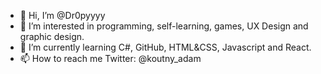 - 👋 Hi, I’m @Dr0pyyyy
- 👀 I’m interested in programming, self-learning, games, UX Design and graphic design.
- 🌱 I’m currently learning C#, GitHub, HTML&CSS, Javascript and React.
- 📫 How to reach me Twitter: @koutny_adam

<!---
Dr0pyyyy/Dr0pyyyy is a ✨ special ✨ repository because its `README.md` (this file) appears on your GitHub profile.
You can click the Preview link to take a look at your changes.
--->
